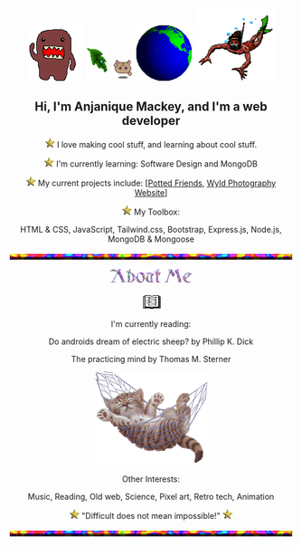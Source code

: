 <!-- ![Header](./header.gif) -->
<div align="center">
  
 ![domo](./alldo-mo.gif) ![text decoration](./leafdrop.gif) ![angel](./M.angel010.gif) ![earth](./earthspin.gif) ![angel](./manswim_bf16.gif)
  ## Hi, I'm Anjanique Mackey, and I'm a web developer
![point](./Point04.gif) I love making cool stuff, and learning about cool stuff.
  
![point](./Point04.gif) I'm currently learning: Software Design and MongoDB
  
![point](./Point04.gif) My current projects include: \[[Potted Friends](https://github.com/Ze-Arcanist95/plant_database_group_project), [Wyld Photography Website](https://github.com/Milkdromeda-333/wyld-photography-website)\]
  
![point](./Point04.gif) My Toolbox: 
  
  HTML & CSS, JavaScript, Tailwind.css, Bootstrap, Express.js, Node.js, MongoDB & Mongoose
  
![hr](./cookiehr.gif)
  
  ![about me](./about.gif)
  
![book](./readbook.gif) 
  
  I'm currently reading:
  
  Do androids dream of electric sheep? by Phillip K. Dick 
  
  The practicing mind by Thomas M. Sterner
  
 ![cute cat in hammok](./swingham.gif) 
  
  Other Interests: 
  
  Music, Reading, Old web, Science, Pixel art, Retro tech, Animation
 
 ![point](./Point04.gif) "Difficult does not mean impossible!" ![point](./Point04.gif)
  
![hr](./cookiehr.gif)
</div>
<!-- 
- [] add my favorite projects/links that i want people to checkout

-->
